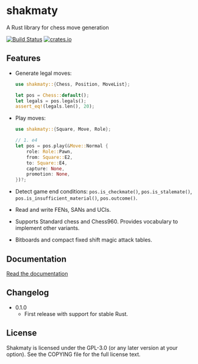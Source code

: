 shakmaty
========

A Rust library for chess move generation

[![Build Status](https://travis-ci.org/niklasf/shakmaty.svg?branch=master)](https://travis-ci.org/niklasf/shakmaty)
[![crates.io](https://img.shields.io/crates/v/shakmaty.svg)](https://crates.io/crates/shakmaty)

Features
--------

* Generate legal moves:

  ```rust
  use shakmaty::{Chess, Position, MoveList};

  let pos = Chess::default();
  let legals = pos.legals();
  assert_eq!(legals.len(), 20);
  ```

* Play moves:

  ```rust
  use shakmaty::{Square, Move, Role};

  // 1. e4
  let pos = pos.play(&Move::Normal {
      role: Role::Pawn,
      from: Square::E2,
      to: Square::E4,
      capture: None,
      promotion: None,
  })?;
  ```

* Detect game end conditions: `pos.is_checkmate()`, `pos.is_stalemate()`,
  `pos.is_insufficient_material()`, `pos.outcome()`.

* Read and write FENs, SANs and UCIs.

* Supports Standard chess and Chess960. Provides vocabulary to implement
  other variants.

* Bitboards and compact fixed shift magic attack tables.

Documentation
-------------

[Read the documentation](https://docs.rs/shakmaty)

Changelog
---------

* 0.1.0
  - First release with support for stable Rust.

License
-------

Shakmaty is licensed under the GPL-3.0 (or any later version at your option).
See the COPYING file for the full license text.
